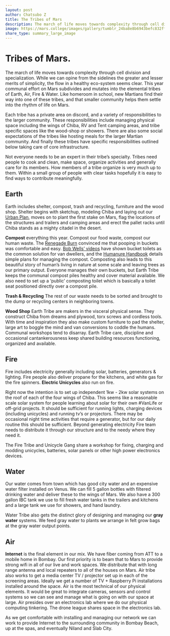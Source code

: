 ```yaml
---
layout: post
author: Chatsubo Z
title: The Tribes of Mars
description: The march of life moves towards complexity through cell division and specialization. This year communal effort on Mars subdivides and mutates into the elemental tribes of Earth, Air, Fire & Water.
image: https://mars.college/images/gallery/tumblr_24ba8e8b6943befc832ff9217b8029da_84c7bc59_640.jpg
share_type: summary_large_image
---
```


# Tribes of Mars. 

The march of life moves towards complexity through cell division and specialization. While we can opine from the sidelines the greater and lesser merits of simplicity, the flow in a healthy eco-system seems clear. This year communal effort on Mars subdivides and mutates into the elemental tribes of Earth, Air, Fire & Water. Like homeroom in school, new Martians find their way into one of these tribes, and that smaller community helps them settle into the rhythm of life on Mars.   
  
Each tribe has a private area on discord, and a variety of responsibilities to the larger community. These responsibilities include managing physical space including the wings of Chiba, RV and Tent camping areas, and tribe specific spaces like the wood-shop or showers. There are also some social expectations of the tribes like hosting meals for the larger Martian community. And finally these tribes have specific responsibilities outlined below taking care of core infrastructure.   
  
Not everyone needs to be an expert in their tribe’s specialty. Tribes need people to cook and clean, make space, organize activities and generally care for its members.  How members of a tribe organize is very much up to them. Within a small group of people with clear tasks hopefully it is easy to find ways to contribute meaningfully.    
  
## Earth
Earth includes shelter, compost, trash and recycling, furniture and the wood shop. 
Shelter begins with sketchup, modeling Chiba and laying out our [Urban Plan](https://mars.college/2021/09/21/Urban_Plan.html), moves on to plant the first stake on Mars, flag the locations of the structures and trailers and camping areas and erect the pallet racks until Chiba stands as a mighty citadel in the desert.  
  
**Compost** everything this year. Compost our food waste, compost our human waste. The [Renegade Burn](https://www.reddit.com/r/RenegadeBurn/) convinced me that pooping in buckets was comfortable and easy. [Bob Wells’ videos](https://www.youtube.com/channel/UCAj7O3LCDbkIR54hAn6Zz7A) have shown bucket toilets as the common solution for van dwellers, and the [Humanure Handbook](http://humanurehandbook.com/downloads/Humanure_Manual_2019.pdf) details simple plans for managing the compost. Composting also leads to this beautiful story of human’s living in nature at some scale and leaving trees as our primary output. Everyone manages their own buckets, but Earth Tribe keeps the communal compost piles healthy and cover material available. We also need to set up a ‘public’ composting toilet which is basically a toilet seat positioned directly over a compost pile.   
  
**Trash & Recycling**  The rest of our waste needs to be sorted and brought to the dump or recycling centers in neighboring towns.  
  
**Wood Shop**  Earth Tribe are makers in the visceral physical sense. They construct Chiba from dreams and plywood, torx screws and cordless tools. With time and inspiration they also make custom furniture to pad the shelter, large art to boggle the mind and van conversions to coddle the humans. Communal workshops tend to disarray. Earth Tribe care,  discipline and occasional cantankerousness keep shared building resources functioning, organized and available.  
   
## Fire  
Fire includes electricity generally including solar, batteries, generators & lighting. Fire people also deliver propane for the kitchens, and white gas for the fire spinners. **Electric Unicycles** also run on fire.  
  
Right now the intention is to set up independent 1kw - 2kw solar systems on the roof of each of the four wings of Chiba. This seems like a reasonable scale solar system for people learning about solar for their own #VanLife or off-grid projects. It should be sufficient for running lights, charging devices (including unicycles) and running tv’s or projectors. There may be occasional night time activities that require a generator, but for our daily routine this should be sufficient.  Beyond generating electricity Fire team needs to distribute it through our structure and to the needy where they need it.
  
The Fire Tribe and Unicycle Gang share a workshop for fixing, charging and modding unicycles, batteries, solar panels or other high power electronics devices. 
 
## Water
Our water comes from town which has good city water and an expensive water filter installed on Venus. We can fill 5 gallon bottles with filtered drinking water and deliver these to the wings of Mars. We also have a 300 gallon IBC tank we use to fill fresh water tanks in the trailers and kitchens and a large tank we use for showers, and hand laundry.    

Water Tribe also gets the distinct glory of designing and managing our **gray water** systems. We feed gray water to plants we arrange in felt grow bags at the gray water output points.  
   
## Air
**Internet** is the final element in our mix. We have fiber coming from ATT to a mobile home in Bombay. Our first priority is to beam that to Mars to provide strong wifi in all of our live and work spaces. We distribute that with long range antenna and local repeaters to all of the houses on Mars. Air tribe also works to get a media center TV / projector set up in each of the screening areas. Ideally we get a number of TV + Raspberry Pi installations installed around the space. Air is the most technical of our physical elements. It would be great to integrate cameras, sensors and control systems so we can see and manage what is going on with our space at large. Air presides over an electronics lab where we do our physical computing tinkering. The drone league shares space in the electronics lab.  
  
As we get comfortable with installing and managing our network we can work to provide Internet to the surrounding community in Bombay Beach, up at the spas, and eventually Niland and Slab City.
 
